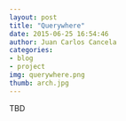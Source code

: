 ```yaml
---
layout: post
title: "Querywhere"
date: 2015-06-25 16:54:46
author: Juan Carlos Cancela
categories: 
- blog
- project
img: querywhere.png
thumb: arch.jpg
---
```


TBD



